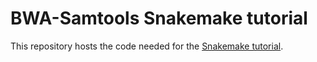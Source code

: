 # BWA-Samtools Snakemake tutorial

This repository hosts the code needed for the [Snakemake tutorial](http://snakemake.readthedocs.io/en/latest/tutorial).
